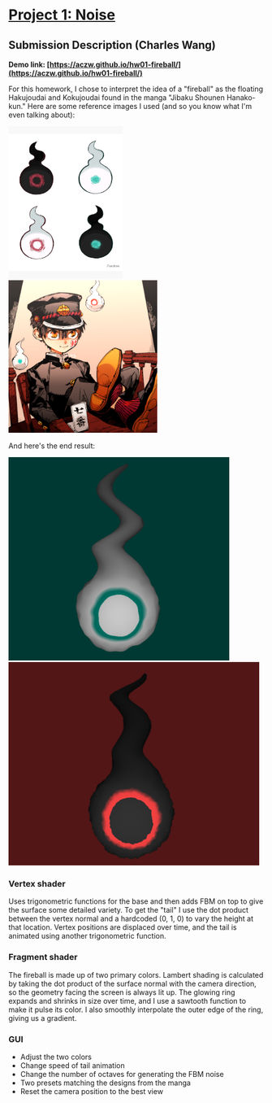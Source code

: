 # [Project 1: Noise](https://github.com/CIS-566-Fall-2022/hw01-fireball-base)

## Submission Description (Charles Wang)

**Demo link: [https://aczw.github.io/hw01-fireball/](https://aczw.github.io/hw01-fireball/)**

For this homework, I chose to interpret the idea of a "fireball" as the floating Hakujoudai and Kokujoudai
found in the manga "Jibaku Shounen Hanako-kun." Here are some reference images I used (and so you know what
I'm even talking about):

<img src="./pics/ref1.jpg" style="height:300px;" />
<img src="./pics/ref2.png" style="height:300px;" />

And here's the end result:

<img src="./pics/hanako.png" style="height:400px;" />
<img src="./pics/tsukasa.png" style="height:400px;" />

### Vertex shader

Uses trigonometric functions for the base and then adds FBM on top to give the surface some detailed
variety. To get the "tail" I use the dot product between the vertex normal and a hardcoded (0, 1, 0)
to vary the height at that location. Vertex positions are displaced over time, and the tail is
animated using another trigonometric function.

### Fragment shader

The fireball is made up of two primary colors. Lambert shading is calculated by taking the dot product
of the surface normal with the camera direction, so the geometry facing the screen is always lit up.
The glowing ring expands and shrinks in size over time, and I use a sawtooth function to make it
pulse its color. I also smoothly interpolate the outer edge of the ring, giving us a gradient.

### GUI

- Adjust the two colors
- Change speed of tail animation
- Change the number of octaves for generating the FBM noise
- Two presets matching the designs from the manga
- Reset the camera position to the best view
